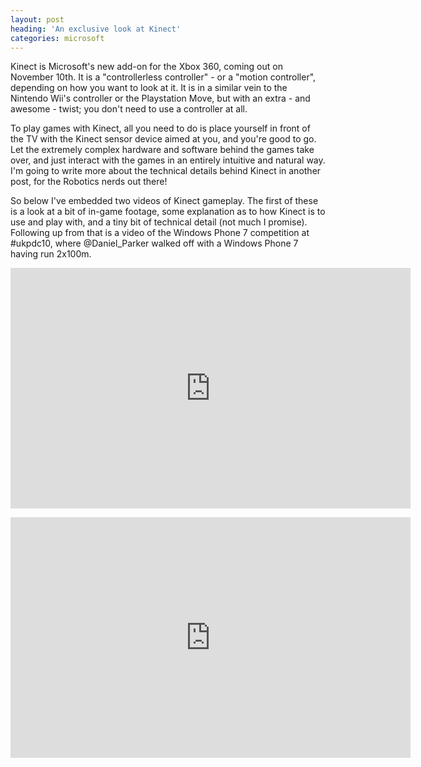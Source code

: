 ```yaml
---
layout: post
heading: 'An exclusive look at Kinect'
categories: microsoft
---
```


Kinect is Microsoft's new add-on for the Xbox 360, coming out on November 10th. It is a "controllerless controller" - or a "motion controller", depending on how you want to look at it. It is in a similar vein to the Nintendo Wii's controller or the Playstation Move, but with an extra - and awesome - twist; you don't need to use a controller at all.

To play games with Kinect, all you need to do is place yourself in front of the TV with the Kinect sensor device aimed at you, and you're good to go. Let the extremely complex hardware and software behind the games take over, and just interact with the games in an entirely intuitive and natural way. I'm going to write more about the technical details behind Kinect in another post, for the Robotics nerds out there!

So below I've embedded two videos of Kinect gameplay. The first of these is a look at a bit of in-game footage, some explanation as to how Kinect is to use and play with, and a tiny bit of technical detail (not much I promise). Following up from that is a video of the Windows Phone 7 competition at #ukpdc10, where @Daniel_Parker walked off with a Windows Phone 7 having run 2x100m.

<span class="youtube"><iframe title="YouTube video player" class="youtube-player" type="text/html" width="640" height="385" src="http://www.youtube.com/embed/TJ09LrZRen4?wmode=transparent&amp;fs=1&amp;hl=en&amp;modestbranding=1&amp;iv_load_policy=3&amp;showsearch=0&amp;rel=0&amp;theme=dark&amp;hd=1" frameborder="0" allowfullscreen=""></iframe></span>

<span class="youtube"><iframe title="YouTube video player" class="youtube-player" type="text/html" width="640" height="385" src="http://www.youtube.com/embed/bxjJQnwxFmM?wmode=transparent&amp;fs=1&amp;hl=en&amp;modestbranding=1&amp;iv_load_policy=3&amp;showsearch=0&amp;rel=0&amp;theme=dark&amp;hd=1" frameborder="0" allowfullscreen=""></iframe></span>